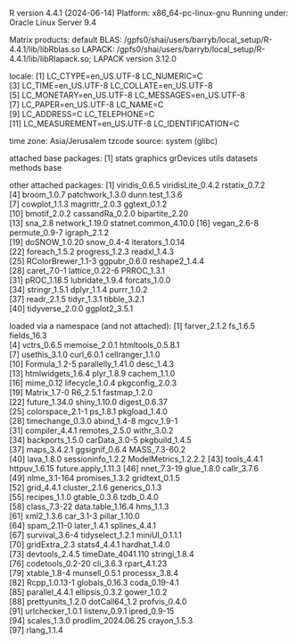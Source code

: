 R version 4.4.1 (2024-06-14)
Platform: x86_64-pc-linux-gnu
Running under: Oracle Linux Server 9.4

Matrix products: default
BLAS:   /gpfs0/shai/users/barryb/local_setup/R-4.4.1/lib/libRblas.so 
LAPACK: /gpfs0/shai/users/barryb/local_setup/R-4.4.1/lib/libRlapack.so;  LAPACK version 3.12.0

locale:
 [1] LC_CTYPE=en_US.UTF-8       LC_NUMERIC=C              
 [3] LC_TIME=en_US.UTF-8        LC_COLLATE=en_US.UTF-8    
 [5] LC_MONETARY=en_US.UTF-8    LC_MESSAGES=en_US.UTF-8   
 [7] LC_PAPER=en_US.UTF-8       LC_NAME=C                 
 [9] LC_ADDRESS=C               LC_TELEPHONE=C            
[11] LC_MEASUREMENT=en_US.UTF-8 LC_IDENTIFICATION=C       

time zone: Asia/Jerusalem
tzcode source: system (glibc)

attached base packages:
[1] stats     graphics  grDevices utils     datasets  methods   base     

other attached packages:
 [1] viridis_0.6.5         viridisLite_0.4.2     rstatix_0.7.2        
 [4] broom_1.0.7           patchwork_1.3.0       dunn.test_1.3.6      
 [7] cowplot_1.1.3         magrittr_2.0.3        ggtext_0.1.2         
[10] bmotif_2.0.2          cassandRa_0.2.0       bipartite_2.20       
[13] sna_2.8               network_1.19.0        statnet.common_4.10.0
[16] vegan_2.6-8           permute_0.9-7         igraph_2.1.2         
[19] doSNOW_1.0.20         snow_0.4-4            iterators_1.0.14     
[22] foreach_1.5.2         progress_1.2.3        readxl_1.4.3         
[25] RColorBrewer_1.1-3    ggpubr_0.6.0          reshape2_1.4.4       
[28] caret_7.0-1           lattice_0.22-6        PRROC_1.3.1          
[31] pROC_1.18.5           lubridate_1.9.4       forcats_1.0.0        
[34] stringr_1.5.1         dplyr_1.1.4           purrr_1.0.2          
[37] readr_2.1.5           tidyr_1.3.1           tibble_3.2.1         
[40] tidyverse_2.0.0       ggplot2_3.5.1        

loaded via a namespace (and not attached):
 [1] farver_2.1.2         fs_1.6.5             fields_16.3         
 [4] vctrs_0.6.5          memoise_2.0.1        htmltools_0.5.8.1   
 [7] usethis_3.1.0        curl_6.0.1           cellranger_1.1.0    
[10] Formula_1.2-5        parallelly_1.41.0    desc_1.4.3          
[13] htmlwidgets_1.6.4    plyr_1.8.9           cachem_1.1.0        
[16] mime_0.12            lifecycle_1.0.4      pkgconfig_2.0.3     
[19] Matrix_1.7-0         R6_2.5.1             fastmap_1.2.0       
[22] future_1.34.0        shiny_1.10.0         digest_0.6.37       
[25] colorspace_2.1-1     ps_1.8.1             pkgload_1.4.0       
[28] timechange_0.3.0     abind_1.4-8          mgcv_1.9-1          
[31] compiler_4.4.1       remotes_2.5.0        withr_3.0.2         
[34] backports_1.5.0      carData_3.0-5        pkgbuild_1.4.5      
[37] maps_3.4.2.1         ggsignif_0.6.4       MASS_7.3-60.2       
[40] lava_1.8.0           sessioninfo_1.2.2    ModelMetrics_1.2.2.2
[43] tools_4.4.1          httpuv_1.6.15        future.apply_1.11.3 
[46] nnet_7.3-19          glue_1.8.0           callr_3.7.6         
[49] nlme_3.1-164         promises_1.3.2       gridtext_0.1.5      
[52] grid_4.4.1           cluster_2.1.6        generics_0.1.3      
[55] recipes_1.1.0        gtable_0.3.6         tzdb_0.4.0          
[58] class_7.3-22         data.table_1.16.4    hms_1.1.3           
[61] xml2_1.3.6           car_3.1-3            pillar_1.10.0       
[64] spam_2.11-0          later_1.4.1          splines_4.4.1       
[67] survival_3.6-4       tidyselect_1.2.1     miniUI_0.1.1.1      
[70] gridExtra_2.3        stats4_4.4.1         hardhat_1.4.0       
[73] devtools_2.4.5       timeDate_4041.110    stringi_1.8.4       
[76] codetools_0.2-20     cli_3.6.3            rpart_4.1.23        
[79] xtable_1.8-4         munsell_0.5.1        processx_3.8.4      
[82] Rcpp_1.0.13-1        globals_0.16.3       coda_0.19-4.1       
[85] parallel_4.4.1       ellipsis_0.3.2       gower_1.0.2         
[88] prettyunits_1.2.0    dotCall64_1.2        profvis_0.4.0       
[91] urlchecker_1.0.1     listenv_0.9.1        ipred_0.9-15        
[94] scales_1.3.0         prodlim_2024.06.25   crayon_1.5.3        
[97] rlang_1.1.4         
